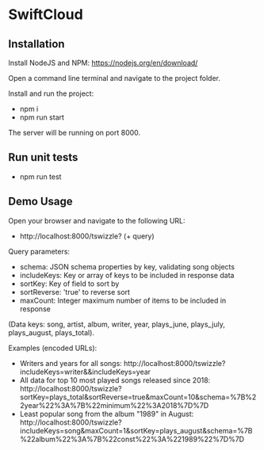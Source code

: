 # SwiftCloud

## Installation

Install NodeJS and NPM: https://nodejs.org/en/download/

Open a command line terminal and navigate to the project folder.

Install and run the project:

-   npm i
-   npm run start

The server will be running on port 8000.

## Run unit tests

-   npm run test

## Demo Usage

Open your browser and navigate to the following URL:

-   http://localhost:8000/tswizzle? (+ query)

Query parameters:

-   schema: JSON schema properties by key, validating song objects
-   includeKeys: Key or array of keys to be included in response data
-   sortKey: Key of field to sort by
-   sortReverse: 'true' to reverse sort
-   maxCount: Integer maximum number of items to be included in response

(Data keys: song, artist, album, writer, year, plays_june, plays_july, plays_august, plays_total).

Examples (encoded URLs):

-   Writers and years for all songs:
    http://localhost:8000/tswizzle?includeKeys=writer&&includeKeys=year
-   All data for top 10 most played songs released since 2018:
    http://localhost:8000/tswizzle?sortKey=plays_total&sortReverse=true&maxCount=10&schema=%7B%22year%22%3A%7B%22minimum%22%3A2018%7D%7D
-   Least popular song from the album "1989" in August:
    http://localhost:8000/tswizzle?includeKeys=song&maxCount=1&sortKey=plays_august&schema=%7B%22album%22%3A%7B%22const%22%3A%221989%22%7D%7D
